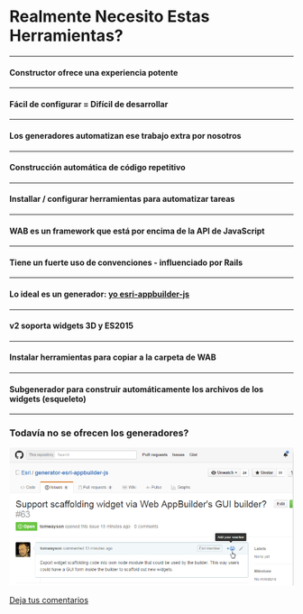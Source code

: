 <!-- .slide: data-background="reveal.js/img/bg-4.png" -->
# Realmente Necesito Estas Herramientas?

---

<!-- .slide: data-background="img/wab-builder.png" -->
#### Constructor ofrece una experiencia potente

---

<!-- .slide: data-background="img/problem-7658225516_00cf277f83_z.jpg" -->
#### Fácil de configurar = Difícil de desarrollar 

---

<!-- .slide: data-background="img/scaffold-2520054449_b8d243d857_z.jpg" -->
#### Los generadores automatizan ese trabajo extra por nosotros

---

<!-- .slide: data-background="img/scaffold-2520054449_b8d243d857_z.jpg" -->
#### Construcción automática de código repetitivo

---

<!-- .slide: data-background="img/scaffold-2520054449_b8d243d857_z.jpg" -->
#### Installar / configurar herramientas para automatizar tareas

---

<!-- .slide: data-background="img/wab-exploded.png" data-background-size="800px" data-background-color="#fff" -->
#### WAB es un framework que está por encima de la API de JavaScript

---

<!-- .slide: data-background="img/wab-widget-conventions.png" -->
#### Tiene un fuerte uso de convenciones - influenciado por Rails

---

<!-- .slide: data-background="img/wab-generator-sceenshot.png" data-background-size="634px" data-background-color="#000" -->
#### Lo ideal es un generador: [yo esri-appbuilder-js](https://www.npmjs.com/package/generator-esri-appbuilder-js)

---

<!-- .slide: data-background="img/wab-generator-sceenshot.png" data-background-size="634px" data-background-color="#000" -->
#### v2 soporta widgets 3D y ES2015

---

<!-- .slide: data-background="img/wab-generator-sceenshot.png" data-background-size="634px" data-background-color="#000" -->
#### Instalar herramientas para copiar a la carpeta de WAB

---

<!-- .slide: data-background="img/wab-generator-sceenshot.png" data-background-size="634px" data-background-color="#000" -->
#### Subgenerador para construir automáticamente los archivos de los widgets (esqueleto)

---

<!-- .slide: data-background="reveal.js/img/bg-3.png" -->
### Todavía no se ofrecen los generadores?

<img src="img/issue-screenshot.png" />

[Deja tus comentarios](https://github.com/Esri/generator-esri-appbuilder-js/issues/63)
